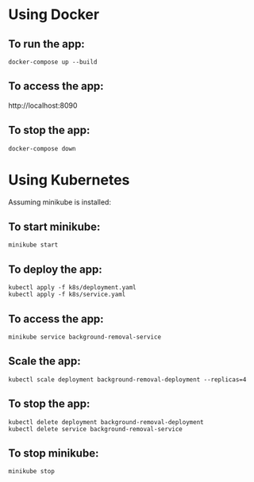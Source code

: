 # Using Docker

## To run the app:

```
docker-compose up --build
```

## To access the app:

http://localhost:8090

## To stop the app:

```
docker-compose down
```



# Using Kubernetes

Assuming minikube is installed:

## To start minikube:

```
minikube start
```

## To deploy the app:

```
kubectl apply -f k8s/deployment.yaml
kubectl apply -f k8s/service.yaml
```

## To access the app:

```
minikube service background-removal-service
```

## Scale the app:

```
kubectl scale deployment background-removal-deployment --replicas=4
```

## To stop the app:

```
kubectl delete deployment background-removal-deployment
kubectl delete service background-removal-service
```

## To stop minikube:

```
minikube stop
```